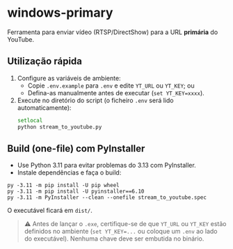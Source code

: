 # windows-primary

Ferramenta para enviar vídeo (RTSP/DirectShow) para a URL **primária** do YouTube.

## Utilização rápida

1. Configure as variáveis de ambiente:
   - Copie `.env.example` para `.env` e edite `YT_URL` ou `YT_KEY`; ou
   - Defina-as manualmente antes de executar (`set YT_KEY=xxxx`).
2. Execute no diretório do script (o ficheiro `.env` será lido automaticamente):
   ```bat
   setlocal
   python stream_to_youtube.py
   ```

## Build (one-file) com PyInstaller

- Use Python 3.11 para evitar problemas do 3.13 com PyInstaller.
- Instale dependências e faça o build:

```
py -3.11 -m pip install -U pip wheel
py -3.11 -m pip install -U pyinstaller==6.10
py -3.11 -m PyInstaller --clean --onefile stream_to_youtube.spec
```

O executável ficará em `dist/`.

> ⚠️ Antes de lançar o `.exe`, certifique-se de que `YT_URL` ou `YT_KEY` estão definidos no ambiente (`set YT_KEY=...` ou coloque um `.env` ao lado do executável). Nenhuma chave deve ser embutida no binário.
